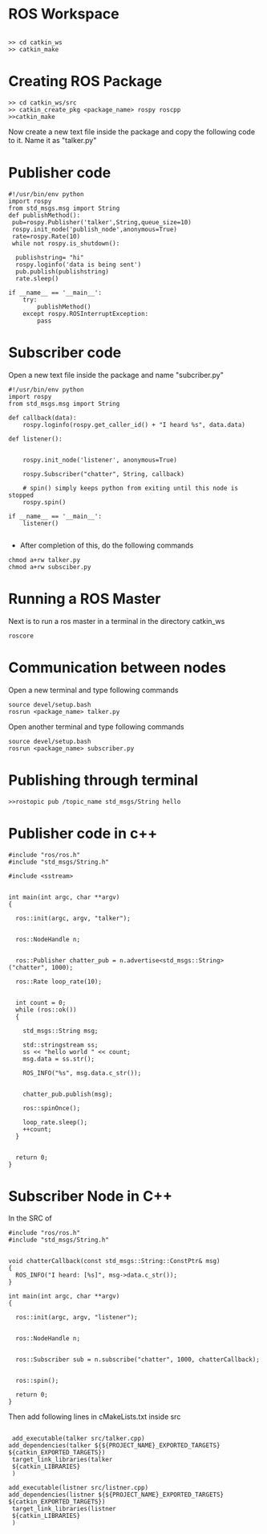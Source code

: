 # ROS Workspace

 ```
 
 >> cd catkin_ws
 >> catkin_make
 ```
 
# Creating ROS Package
```
>> cd catkin_ws/src
>> catkin_create_pkg <package_name> rospy roscpp
>>catkin_make
```
Now create a new text file inside the package and copy the following code to it. Name it as "talker.py"
# Publisher code

```
#!/usr/bin/env python
import rospy
from std_msgs.msg import String
def publishMethod():
 pub=rospy.Publisher('talker',String,queue_size=10)
 rospy.init_node('publish_node',anonymous=True)
 rate=rospy.Rate(10)
 while not rospy.is_shutdown():
 
  publishstring= "hi"
  rospy.loginfo('data is being sent')
  pub.publish(publishstring)
  rate.sleep()

if __name__ == '__main__':
    try:
        publishMethod()
    except rospy.ROSInterruptException:
        pass

 ```
 
# Subscriber code

Open a new text file inside the package and name "subcriber.py"

```
#!/usr/bin/env python
import rospy
from std_msgs.msg import String

def callback(data):
    rospy.loginfo(rospy.get_caller_id() + "I heard %s", data.data)
    
def listener():

   
    rospy.init_node('listener', anonymous=True)

    rospy.Subscriber("chatter", String, callback)

    # spin() simply keeps python from exiting until this node is stopped
    rospy.spin()

if __name__ == '__main__':
    listener()
    
```
* After completion of this, do the following commands
```
chmod a+rw talker.py
chmod a+rw subsciber.py
```
# Running a ROS Master
Next is to run a ros master in a terminal in the directory catkin_ws
```
roscore
```
# Communication between nodes
Open a new terminal and type following commands
```
source devel/setup.bash
rosrun <package_name> talker.py
```
Open another terminal and type following commands
```
source devel/setup.bash
rosrun <package_name> subscriber.py
```
# Publishing through terminal
```
>>rostopic pub /topic_name std_msgs/String hello
```
# Publisher code in c++
```
#include "ros/ros.h"
#include "std_msgs/String.h"

#include <sstream>


int main(int argc, char **argv)
{
 
  ros::init(argc, argv, "talker");

 
  ros::NodeHandle n;

 
  ros::Publisher chatter_pub = n.advertise<std_msgs::String>("chatter", 1000);

  ros::Rate loop_rate(10);


  int count = 0;
  while (ros::ok())
  {
   
    std_msgs::String msg;

    std::stringstream ss;
    ss << "hello world " << count;
    msg.data = ss.str();

    ROS_INFO("%s", msg.data.c_str());


    chatter_pub.publish(msg);

    ros::spinOnce();

    loop_rate.sleep();
    ++count;
  }


  return 0;
}
```
# Subscriber Node in C++
In the SRC of 
```
#include "ros/ros.h"
#include "std_msgs/String.h"


void chatterCallback(const std_msgs::String::ConstPtr& msg)
{
  ROS_INFO("I heard: [%s]", msg->data.c_str());
}

int main(int argc, char **argv)
{
 
  ros::init(argc, argv, "listener");


  ros::NodeHandle n;


  ros::Subscriber sub = n.subscribe("chatter", 1000, chatterCallback);


  ros::spin();

  return 0;
}
```
Then add following lines in cMakeLists.txt inside src
```
 
 add_executable(talker src/talker.cpp)
add_dependencies(talker ${${PROJECT_NAME}_EXPORTED_TARGETS} ${catkin_EXPORTED_TARGETS})
 target_link_libraries(talker
 ${catkin_LIBRARIES}
 )
 
add_executable(listner src/listner.cpp)
add_dependencies(listner ${${PROJECT_NAME}_EXPORTED_TARGETS} ${catkin_EXPORTED_TARGETS})
 target_link_libraries(listner
 ${catkin_LIBRARIES}
 )

 ```
 
